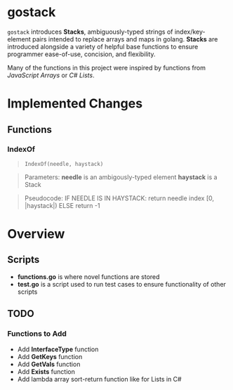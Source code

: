 # gostack
 `gostack` introduces **Stacks**, ambiguously-typed strings of index/key-element pairs intended to replace arrays and maps in golang.  **Stacks** are introduced alongside a variety of helpful base functions to ensure programmer ease-of-use, concision, and flexibility.

 Many of the functions in this project were inspired by functions from *JavaScript Arrays* or *C# Lists*.

<h1>Implemented Changes</h1>

<h2>Functions</h2>

<h3>IndexOf</h3>

> `IndexOf(needle, haystack)`

> Parameters:
>   **needle** is an ambigously-typed element
>   **haystack** is a Stack

> Pseudocode:
>   IF NEEDLE IS IN HAYSTACK:
>       return needle index [0, |haystack|)
>   ELSE
>       return -1

<h1>Overview</h1>

 <h2>Scripts</h2>

 * **functions.go** is where novel functions are stored
 * **test.go** is a script used to run test cases to ensure functionality of other scripts

<h2>TODO</h2>

<h3>Functions to Add</h3>

* Add **InterfaceType** function
* Add **GetKeys** function
* Add **GetVals** function
* Add **Exists** function
* Add lambda array sort-return function like for Lists in C#
